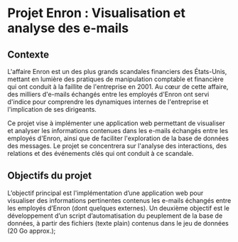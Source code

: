 # Projet Enron : Visualisation et analyse des e-mails

## Contexte

L'affaire Enron est un des plus grands scandales financiers des États-Unis, mettant en lumière des pratiques de manipulation comptable et financière qui ont conduit à la faillite de l'entreprise en 2001. Au cœur de cette affaire, des milliers d'e-mails échangés entre les employés d'Enron ont servi d'indice pour comprendre les dynamiques internes de l'entreprise et l'implication de ses dirigeants.

Ce projet vise à implémenter une application web permettant de visualiser et analyser les informations contenues dans les e-mails échangés entre les employés d'Enron, ainsi que de faciliter l'exploration de la base de données des messages. Le projet se concentrera sur l'analyse des interactions, des relations et des événements clés qui ont conduit à ce scandale.

## Objectifs du projet

L’objectif principal est l'implémentation d’une application web pour visualiser des informations pertinentes contenus les e-mails échangés entre les employés d’Enron (dont quelques externes).
Un deuxième objectif est le développement d’un script d’automatisation du peuplement de la base de données, à partir des fichiers (texte plain) contenus dans le jeu de données (20 Go approx.);